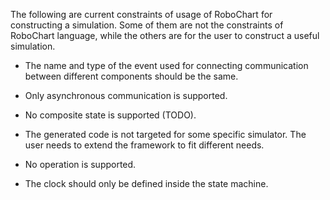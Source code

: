 The following are current constraints of usage of RoboChart for constructing a simulation. Some of them are not the constraints of RoboChart language, while the others are for the user to construct a useful simulation.

* The name and type of the event used for connecting communication between different components should be the same.

* Only asynchronous communication is supported.

* No composite state is supported \(TODO\).

* The generated code is not targeted for some specific simulator. The user needs to extend the framework to fit different needs.

* No operation is supported.

* The clock should only be defined inside the state machine.



